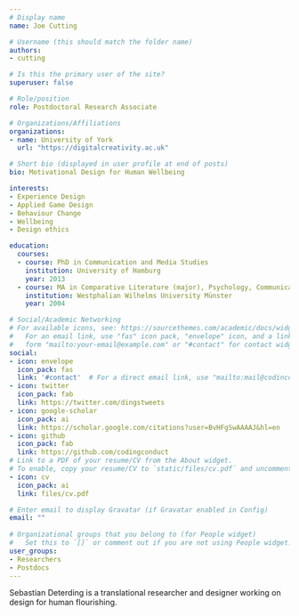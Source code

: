 ```yaml
---
# Display name
name: Joe Cutting

# Username (this should match the folder name)
authors:
- cutting

# Is this the primary user of the site?
superuser: false

# Role/position
role: Postdoctoral Research Associate

# Organizations/Affiliations
organizations:
- name: University of York
  url: "https://digitalcreativity.ac.uk"

# Short bio (displayed in user profile at end of posts)
bio: Motivational Design for Human Wellbeing

interests:
- Experience Design
- Applied Game Design
- Behaviour Change
- Wellbeing
- Design ethics

education:
  courses:
  - course: PhD in Communication and Media Studies
    institution: University of Hamburg
    year: 2013
  - course: MA in Comparative Literature (major), Psychology, Communication Research (minors)
    institution: Westphalian Wilhelms University Münster
    year: 2004

# Social/Academic Networking
# For available icons, see: https://sourcethemes.com/academic/docs/widgets/#icons
#   For an email link, use "fas" icon pack, "envelope" icon, and a link in the
#   form "mailto:your-email@example.com" or "#contact" for contact widget.
social:
- icon: envelope
  icon_pack: fas
  link: '#contact'  # For a direct email link, use "mailto:mail@codinconduct.cc".
- icon: twitter
  icon_pack: fab
  link: https://twitter.com/dingstweets
- icon: google-scholar
  icon_pack: ai
  link: https://scholar.google.com/citations?user=BvHFgSwAAAAJ&hl=en
- icon: github
  icon_pack: fab
  link: https://github.com/codingconduct
# Link to a PDF of your resume/CV from the About widget.
# To enable, copy your resume/CV to `static/files/cv.pdf` and uncomment the lines below.  
- icon: cv
  icon_pack: ai
  link: files/cv.pdf

# Enter email to display Gravatar (if Gravatar enabled in Config)
email: ""
  
# Organizational groups that you belong to (for People widget)
#   Set this to `[]` or comment out if you are not using People widget.  
user_groups:
- Researchers
- Postdocs
---
```


Sebastian Deterding is a translational researcher and designer working on design for human flourishing.
